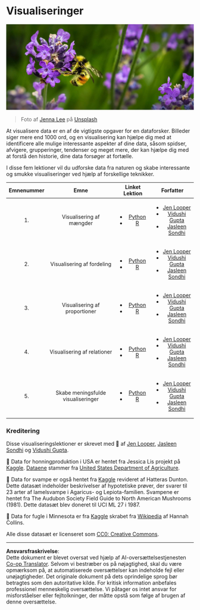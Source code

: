 <!--
CO_OP_TRANSLATOR_METADATA:
{
  "original_hash": "1441550a0d789796b2821e04f7f4cc94",
  "translation_date": "2025-08-26T22:40:50+00:00",
  "source_file": "3-Data-Visualization/README.md",
  "language_code": "da"
}
-->
# Visualiseringer

![en bi på en lavendelblomst](../../../translated_images/bee.0aa1d91132b12e3a8994b9ca12816d05ce1642010d9b8be37f8d37365ba845cf.da.jpg)  
> Foto af <a href="https://unsplash.com/@jenna2980?utm_source=unsplash&utm_medium=referral&utm_content=creditCopyText">Jenna Lee</a> på <a href="https://unsplash.com/s/photos/bees-in-a-meadow?utm_source=unsplash&utm_medium=referral&utm_content=creditCopyText">Unsplash</a>

At visualisere data er en af de vigtigste opgaver for en dataforsker. Billeder siger mere end 1000 ord, og en visualisering kan hjælpe dig med at identificere alle mulige interessante aspekter af dine data, såsom spidser, afvigere, grupperinger, tendenser og meget mere, der kan hjælpe dig med at forstå den historie, dine data forsøger at fortælle.

I disse fem lektioner vil du udforske data fra naturen og skabe interessante og smukke visualiseringer ved hjælp af forskellige teknikker.

| Emnenummer | Emne | Linket Lektion | Forfatter |
| :-----------: | :--: | :-----------: | :----: |
| 1. | Visualisering af mængder | <ul> <li> [Python](09-visualization-quantities/README.md)</li>  <li>[R](../../../3-Data-Visualization/R/09-visualization-quantities) </li> </ul>|<ul> <li> [Jen Looper](https://twitter.com/jenlooper)</li><li> [Vidushi Gupta](https://github.com/Vidushi-Gupta)</li> <li>[Jasleen Sondhi](https://github.com/jasleen101010)</li></ul> |
| 2. | Visualisering af fordeling | <ul> <li> [Python](10-visualization-distributions/README.md)</li>  <li>[R](../../../3-Data-Visualization/R/10-visualization-distributions) </li> </ul>|<ul> <li> [Jen Looper](https://twitter.com/jenlooper)</li><li> [Vidushi Gupta](https://github.com/Vidushi-Gupta)</li> <li>[Jasleen Sondhi](https://github.com/jasleen101010)</li></ul> |
| 3. | Visualisering af proportioner | <ul> <li> [Python](11-visualization-proportions/README.md)</li>  <li>[R](../../../3-Data-Visualization) </li> </ul>|<ul> <li> [Jen Looper](https://twitter.com/jenlooper)</li><li> [Vidushi Gupta](https://github.com/Vidushi-Gupta)</li> <li>[Jasleen Sondhi](https://github.com/jasleen101010)</li></ul> |
| 4. | Visualisering af relationer | <ul> <li> [Python](12-visualization-relationships/README.md)</li>  <li>[R](../../../3-Data-Visualization) </li> </ul>|<ul> <li> [Jen Looper](https://twitter.com/jenlooper)</li><li> [Vidushi Gupta](https://github.com/Vidushi-Gupta)</li> <li>[Jasleen Sondhi](https://github.com/jasleen101010)</li></ul> |
| 5. | Skabe meningsfulde visualiseringer | <ul> <li> [Python](13-meaningful-visualizations/README.md)</li>  <li>[R](../../../3-Data-Visualization) </li> </ul>|<ul> <li> [Jen Looper](https://twitter.com/jenlooper)</li><li> [Vidushi Gupta](https://github.com/Vidushi-Gupta)</li> <li>[Jasleen Sondhi](https://github.com/jasleen101010)</li></ul> |

### Kreditering

Disse visualiseringslektioner er skrevet med 🌸 af [Jen Looper](https://twitter.com/jenlooper), [Jasleen Sondhi](https://github.com/jasleen101010) og [Vidushi Gupta](https://github.com/Vidushi-Gupta).

🍯 Data for honningproduktion i USA er hentet fra Jessica Lis projekt på [Kaggle](https://www.kaggle.com/jessicali9530/honey-production). [Dataene](https://usda.library.cornell.edu/concern/publications/rn301137d) stammer fra [United States Department of Agriculture](https://www.nass.usda.gov/About_NASS/index.php).

🍄 Data for svampe er også hentet fra [Kaggle](https://www.kaggle.com/hatterasdunton/mushroom-classification-updated-dataset) revideret af Hatteras Dunton. Dette datasæt indeholder beskrivelser af hypotetiske prøver, der svarer til 23 arter af lamelsvampe i Agaricus- og Lepiota-familien. Svampene er hentet fra The Audubon Society Field Guide to North American Mushrooms (1981). Dette datasæt blev doneret til UCI ML 27 i 1987.

🦆 Data for fugle i Minnesota er fra [Kaggle](https://www.kaggle.com/hannahcollins/minnesota-birds) skrabet fra [Wikipedia](https://en.wikipedia.org/wiki/List_of_birds_of_Minnesota) af Hannah Collins.

Alle disse datasæt er licenseret som [CC0: Creative Commons](https://creativecommons.org/publicdomain/zero/1.0/).

---

**Ansvarsfraskrivelse**:  
Dette dokument er blevet oversat ved hjælp af AI-oversættelsestjenesten [Co-op Translator](https://github.com/Azure/co-op-translator). Selvom vi bestræber os på nøjagtighed, skal du være opmærksom på, at automatiserede oversættelser kan indeholde fejl eller unøjagtigheder. Det originale dokument på dets oprindelige sprog bør betragtes som den autoritative kilde. For kritisk information anbefales professionel menneskelig oversættelse. Vi påtager os intet ansvar for misforståelser eller fejltolkninger, der måtte opstå som følge af brugen af denne oversættelse.
